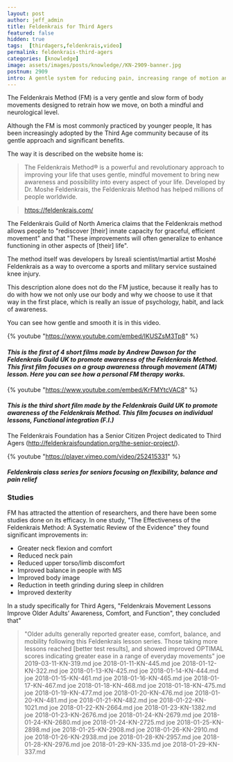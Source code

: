 ```yaml
---
layout: post
author: jeff_admin
title: Feldenkrais for Third Agers
featured: false
hidden: true
tags:  [thirdagers,feldenkrais,video]
permalink: feldenkrais-third-agers
categories: [knowledge]
image: assets/images/posts/knowledge//KN-2909-banner.jpg
postnum: 2909
intro: A gentle system for reducing pain, increasing range of motion and improving balance.
---
```

The Feldenkrais Method (FM) is a very gentle and slow form of body movements designed to retrain how we move, on both a mindful and neurological level.

Although the FM is most commonly practiced by younger people, It has been increasingly adopted by the Third Age community because of its gentle approach and significant benefits.  

The way it is described on the website home is:

>The Feldenkrais Method® is a powerful and revolutionary approach to improving your life that uses gentle, mindful movement to bring new awareness and possibility into every aspect of your life. Developed by Dr. Moshe Feldenkrais, the Feldenkrais Method has helped millions of people worldwide.

> https://feldenkrais.com/

The Feldenkrais Guild of North America claims that the Feldenkrais method allows people to "rediscover [their] innate capacity for graceful, efficient movement" and that "These improvements will often generalize to enhance functioning in other aspects of [their] life".

The method itself was developers by Isreali scientist/martial artist Moshé Feldenkrais as a way to overcome a sports and military service sustained knee injury.

This description alone does not do the FM justice, because it really has to do with how we not only use our body and why we choose to use it that way in the first place, which is really an issue of psychology, habit, and lack of awareness.

You can see how gentle and smooth it is in this video.

{% youtube "https://www.youtube.com/embed/IKUSZsM3Tp8" %}

#### _This is the first of 4 short films made by Andrew Dawson for the Feldenkrais Guild UK to promote awareness of the Feldenkrais Method. This first film focuses on a group awareness through movement (ATM) lesson. Here you can see how a personal FM therapy works._

{% youtube "https://www.youtube.com/embed/KrFMYtcVAC8" %}
#### _This is the third short film made by the Feldenkrais Guild UK to promote awareness of the Feldenkrais Method. This film focuses on individual lessons, Functional integration (F.I.)_

The Feldenkrais Foundation has a Senior Citizen Project dedicated to Third Agers (http://feldenkraisfoundation.org/the-senior-project/).

{% youtube "https://player.vimeo.com/video/252415331" %}
#### _Feldenkrais class series for seniors focusing on flexibility, balance and pain relief_

### Studies

FM has attracted the attention of researchers, and there have been some studies done on its efficacy.  In one study, "The Effectiveness of the Feldenkrais Method: A Systematic Review of the Evidence" they found significant improvements in:

- Greater neck flexion and comfort
- Reduced neck pain
- Reduced upper torso/limb discomfort
- Improved balance in people with MS
- Improved body image
- Reduction in teeth grinding during sleep in children
- Improved dexterity

In a study specifically for Third Agers, "Feldenkrais Movement Lessons Improve Older Adults’ Awareness, Comfort, and Function", they concluded that"

>"Older adults generally reported greater ease, comfort, balance, and mobility following this Feldenkrais lesson series. Those taking more lessons reached [better test results], and showed improved OPTIMAL scores indicating greater ease in a range of everyday movements"
joe 2019-03-11-KN-319.md
joe 2018-01-11-KN-445.md
joe 2018-01-12-KN-322.md
joe 2018-01-13-KN-425.md
joe 2018-01-14-KN-444.md
joe 2018-01-15-KN-461.md
joe 2018-01-16-KN-465.md
joe 2018-01-17-KN-467.md
joe 2018-01-18-KN-468.md
joe 2018-01-18-KN-475.md
joe 2018-01-19-KN-477.md
joe 2018-01-20-KN-476.md
joe 2018-01-20-KN-481.md
joe 2018-01-21-KN-482.md
joe 2018-01-22-KN-1021.md
joe 2018-01-22-KN-2664.md
joe 2018-01-23-KN-1382.md
joe 2018-01-23-KN-2676.md
joe 2018-01-24-KN-2679.md
joe 2018-01-24-KN-2680.md
joe 2018-01-24-KN-2725.md
joe 2018-01-25-KN-2898.md
joe 2018-01-25-KN-2908.md
joe 2018-01-26-KN-2910.md
joe 2018-01-26-KN-2938.md
joe 2018-01-28-KN-2957.md
joe 2018-01-28-KN-2976.md
joe 2018-01-29-KN-335.md
joe 2018-01-29-KN-337.md
